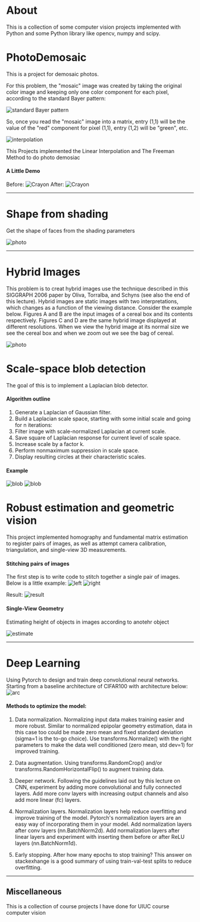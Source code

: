 # About
This is a collection of some computer vision projects implemented with Python and some Python library like opencv, numpy and scipy.

# PhotoDemosaic
This is a project for demosaic photos. 

For this problem, the "mosaic" image was created by taking the original color image and keeping only one color component for each pixel, according to the standard Bayer pattern:

![standard Bayer pattern](ReadmeImages/bayer.jpg)

So, once you read the "mosaic" image into a matrix, entry (1,1) will be the value of the "red" component for pixel (1,1), entry (1,2) will be "green", etc.

![interpolation](ReadmeImages/interpolation.jpg)

This Projects implemented the Linear Interpolation and The Freeman Method to do photo demosiac 

#### A Little Demo
Before:
![Crayon](ReadmeImages/crayons.bmp)
After:
![Crayon](ReadmeImages/crayon.png)

<hr>

# Shape from shading
Get the shape of faces from the shading parameters

![photo](ReadmeImages/shape_from_shading.jpg)

<hr>

# Hybrid Images
This problem is to creat hybrid images use the technique described in this SIGGRAPH 2006 paper by Oliva, Torralba, and Schyns (see also the end of this lecture). Hybrid images are static images with two interpretations, which changes as a function of the viewing distance. Consider the example below. Figures A and B are the input images of a cereal box and its contents respectively. Figures C and D are the same hybrid image displayed at different resolutions. When we view the hybrid image at its normal size we see the cereal box and when we zoom out we see the bag of cereal. 

![photo](ReadmeImages/hybrid.png)


# Scale-space blob detection
The goal of this is to implement a Laplacian blob detector.

#### Algorithm outline
1. Generate a Laplacian of Gaussian filter.
2. Build a Laplacian scale space, starting with some initial scale and going for n iterations:
3. Filter image with scale-normalized Laplacian at current scale.
4. Save square of Laplacian response for current level of scale space.
5. Increase scale by a factor k.
6. Perform nonmaximum suppression in scale space.
7. Display resulting circles at their characteristic scales.

#### Example
![blob](ReadmeImages/blob.jpg)
![blob](ReadmeImages/blobs_butterfly.gif)

# Robust estimation and geometric vision
This project implemented homography and fundamental matrix estimation to register pairs of images, as well as attempt camera calibration, triangulation, and single-view 3D measurements.

#### Stitching pairs of images
The first step is to write code to stitch together a single pair of images. Below is a little example:
![left](ReadmeImages/left.jpg)
![right](ReadmeImages/right.jpg)

Result:
![result](ReadmeImages/stitched.png)

#### Single-View Geometry
Estimating height of objects in images according to anotehr object

![estimate](ReadmeImages/estimate.png)

<hr>


# Deep Learning
Using Pytorch to design and train deep convolutional neural networks. Starting from a baseline architecture of CIFAR100 with architecture below:
![arc](ReadmeImages/arc.png)

#### Methods to optimize the model:

1. Data normalization. Normalizing input data makes training easier and more robust. Similar to normalized epipolar geometry estimation, data in this case too could be made zero mean and fixed standard deviation (sigma=1 is the to-go choice). Use transforms.Normalize() with the right parameters to make the data well conditioned (zero mean, std dev=1) for improved training. 

2. Data augmentation. Using transforms.RandomCrop() and/or transforms.RandomHorizontalFlip() to augment training data.

3. Deeper network. Following the guidelines laid out by this lecture on CNN, experiment by adding more convolutional and fully connected layers. Add more conv layers with increasing output channels and also add more linear (fc) layers.

4. Normalization layers. Normalization layers help reduce overfitting and improve training of the model. Pytorch's normalization layers are an easy way of incorporating them in your model. Add normalization layers after conv layers (nn.BatchNorm2d). Add normalization layers after linear layers and experiment with inserting them before or after ReLU layers (nn.BatchNorm1d).

5. Early stopping. After how many epochs to stop training? This answer on stackexhange is a good summary of using train-val-test splits to reduce overfitting. 

<hr>

## Miscellaneous
This is a collection of course projects I have done for UIUC course computer vision
